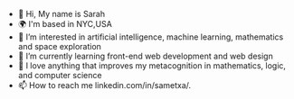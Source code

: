 - 👋 Hi, My name is Sarah
- 🌍 I'm based in NYC,USA
- 👀 I’m interested in artificial intelligence, machine learning, mathematics and space exploration
- 🌱 I’m currently learning front-end web development and web design
- 💞️ I love anything that improves my metacognition in mathematics, logic, and computer science 
- 📫 How to reach me linkedin.com/in/sametxa/.

<!---
praxisvalis-exec/praxisvalis-exec is a ✨ special ✨ repository because its `README.md` (this file) appears on your GitHub profile.
You can click the Preview link to take a look at your changes.
--->
